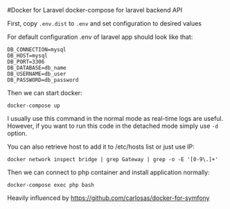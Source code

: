 #Docker for Laravel 
docker-compose for laravel backend API

First, copy `.env.dist` to `.env` and set configuration to desired values

For default configuration .env of laravel app should look like that:
```
DB_CONNECTION=mysql
DB_HOST=mysql
DB_PORT=3306
DB_DATABASE=db_name
DB_USERNAME=db_user
DB_PASSWORD=db_password
```

Then we can start docker:
```
docker-compose up
```

I usually use this command in the normal mode as real-time logs are useful.
However, if you want to run this code in the detached mode simply use `-d` option.

You can also retrieve host to add it to /etc/hosts list or just use IP:
```
docker network inspect bridge | grep Gateway | grep -o -E '[0-9\.]+'
```

Then we can connect to php container and install application normally:
```
docker-compose exec php bash
```

Heavily influenced by https://github.com/carlosas/docker-for-symfony